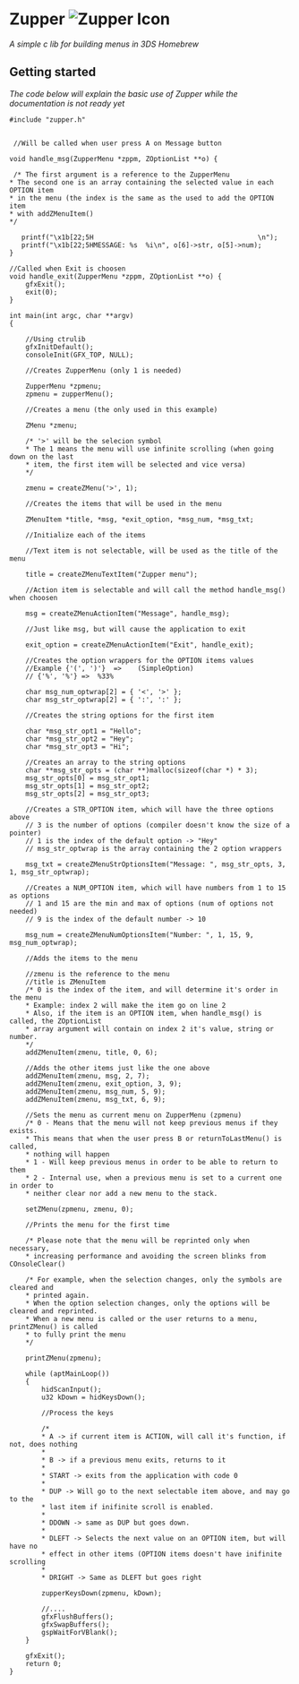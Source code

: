 # Zupper ![Zupper Icon](https://woodenbell.github.io/static/images/Zupper.png)  
*A simple c lib for building menus in 3DS Homebrew*

## Getting started
*The code below will explain the basic use of Zupper while the documentation is not ready yet*

    #include "zupper.h"
    
    
     //Will be called when user press A on Message button
     
    void handle_msg(ZupperMenu *zppm, ZOptionList **o) {
        
     /* The first argument is a reference to the ZupperMenu
    * The second one is an array containing the selected value in each OPTION item
    * in the menu (the index is the same as the used to add the OPTION item 
    * with addZMenuItem()
    */
    
	   printf("\x1b[22;5H                                         \n");
	   printf("\x1b[22;5HMESSAGE: %s  %i\n", o[6]->str, o[5]->num);
    }

    //Called when Exit is choosen
    void handle_exit(ZupperMenu *zppm, ZOptionList **o) {
	    gfxExit();
	    exit(0);
    }

    int main(int argc, char **argv)
    {
    
        //Using ctrulib
	    gfxInitDefault();
	    consoleInit(GFX_TOP, NULL);
	    
	    //Creates ZupperMenu (only 1 is needed)
	    
	    ZupperMenu *zpmenu;
    	zpmenu = zupperMenu();
    	
    	//Creates a menu (the only used in this example)
    	
    	ZMenu *zmenu;
    	
    	/* '>' will be the selecion symbol
    	* The 1 means the menu will use infinite scrolling (when going down on the last
    	* item, the first item will be selected and vice versa)
    	*/
    	
    	zmenu = createZMenu('>', 1);
    	
    	//Creates the items that will be used in the menu
    	
    	ZMenuItem *title, *msg, *exit_option, *msg_num, *msg_txt;
    	
    	//Initialize each of the items
    	
    	//Text item is not selectable, will be used as the title of the menu
    	
    	title = createZMenuTextItem("Zupper menu");
    	
    	//Action item is selectable and will call the method handle_msg() when choosen
    	
    	msg = createZMenuActionItem("Message", handle_msg);
    	
    	//Just like msg, but will cause the application to exit
    	
    	exit_option = createZMenuActionItem("Exit", handle_exit);
    	
    	//Creates the option wrappers for the OPTION items values
    	//Example {'(', ')'}  =>    (SimpleOption)
    	// {'%', '%'} =>  %33%
    	
    	char msg_num_optwrap[2] = { '<', '>' };
    	char msg_str_optwrap[2] = { ':', ':' };
    	
    	//Creates the string options for the first item
    	
    	char *msg_str_opt1 = "Hello";
    	char *msg_str_opt2 = "Hey";
    	char *msg_str_opt3 = "Hi";
    	
    	//Creates an array to the string options
    	char **msg_str_opts = (char **)malloc(sizeof(char *) * 3);
    	msg_str_opts[0] = msg_str_opt1;
    	msg_str_opts[1] = msg_str_opt2;
    	msg_str_opts[2] = msg_str_opt3;
    	
    	//Creates a STR_OPTION item, which will have the three options above
    	// 3 is the number of options (compiler doesn't know the size of a pointer)
    	// 1 is the index of the default option -> "Hey"
    	// msg_str_optwrap is the array containing the 2 option wrappers
    	
    	msg_txt = createZMenuStrOptionsItem("Message: ", msg_str_opts, 3, 1, msg_str_optwrap);
    	
    	//Creates a NUM_OPTION item, which will have numbers from 1 to 15 as options
    	// 1 and 15 are the min and max of options (num of options not needed)
    	// 9 is the index of the default number -> 10
    	
    	msg_num = createZMenuNumOptionsItem("Number: ", 1, 15, 9, msg_num_optwrap);
    	
    	//Adds the items to the menu
    	
    	//zmenu is the reference to the menu
    	//title is ZMenuItem 
    	/* 0 is the index of the item, and will determine it's order in the menu
    	* Example: index 2 will make the item go on line 2
    	* Also, if the item is an OPTION item, when handle_msg() is called, the ZOptionList
    	* array argument will contain on index 2 it's value, string or number.
    	*/
    	addZMenuItem(zmenu, title, 0, 6);
    	
    	//Adds the other items just like the one above
    	addZMenuItem(zmenu, msg, 2, 7);
    	addZMenuItem(zmenu, exit_option, 3, 9);
    	addZMenuItem(zmenu, msg_num, 5, 9);
    	addZMenuItem(zmenu, msg_txt, 6, 9);
    	
    	//Sets the menu as current menu on ZupperMenu (zpmenu)
    	/* 0 - Means that the menu will not keep previous menus if they exists.
    	* This means that when the user press B or returnToLastMenu() is called,
    	* nothing will happen
    	* 1 - Will keep previous menus in order to be able to return to them
    	* 2 - Internal use, when a previous menu is set to a current one in order to
    	* neither clear nor add a new menu to the stack.
    	
    	setZMenu(zpmenu, zmenu, 0);
    	
    	//Prints the menu for the first time
    	
    	/* Please note that the menu will be reprinted only when necessary,
    	* increasing performance and avoiding the screen blinks from COnsoleClear()
    	
    	/* For example, when the selection changes, only the symbols are cleared and
    	* printed again.
    	* When the option selection changes, only the options will be cleared and reprinted.
    	* When a new menu is called or the user returns to a menu, printZMenu() is called
    	* to fully print the menu
    	*/
    	
    	printZMenu(zpmenu);
    
	    while (aptMainLoop())
	    {
	    	hidScanInput();
	    	u32 kDown = hidKeysDown();
	    	
	    	//Process the keys
	    	
	    	/*
	    	* A -> if current item is ACTION, will call it's function, if not, does nothing
	    	*
	    	* B -> if a previous menu exits, returns to it
	    	*
	    	* START -> exits from the application with code 0
	    	*
	    	* DUP -> Will go to the next selectable item above, and may go to the
	    	* last item if inifinite scroll is enabled.
	    	*
	    	* DDOWN -> same as DUP but goes down.
	    	*
	    	* DLEFT -> Selects the next value on an OPTION item, but will have no
	    	* effect in other items (OPTION items doesn't have inifinite scrolling
	    	*
	    	* DRIGHT -> Same as DLEFT but goes right
	    	
	    	zupperKeysDown(zpmenu, kDown);

	    	//....
	    	gfxFlushBuffers();
	    	gfxSwapBuffers();
	    	gspWaitForVBlank();
    	}

    	gfxExit();
    	return 0;
    }



